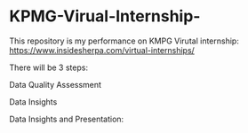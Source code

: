# KPMG-Virual-Internship-
This repository is my performance on KMPG Virutal internship: https://www.insidesherpa.com/virtual-internships/

There will be 3 steps:

Data Quality Assessment

Data Insights

Data Insights and Presentation:
